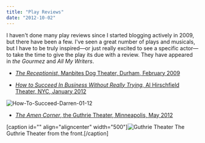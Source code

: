 ```yaml
---
title: "Play Reviews"
date: "2012-10-02"
---
```


I haven't done many play reviews since I started blogging actively in 2009, but there have been a few. I've seen a great number of plays and musicals, but I have to be truly inspired—or just really excited to see a specific actor—to take the time to give the play its due with a review. They have appeared in _the Gourmez_ and _All My Writers_.

- [_The Receptionist_, Manbites Dog Theater, Durham, February 2009](https://rebeccagomezfarrell.com/posts/2009-03-01-the-receptionist-manbites-dog-theater-company/ "The Receptionist Review")

- [_How to Succeed In Business Without Really Trying,_ Al Hirschfield Theater, NYC, January 2012](http://allmywriters.net/?p=3516 "How to Succeed in Business Without Really Trying review")

![](images/How-To-Succeed-Darren-01-12.jpg "How-To-Succeed-Darren-01-12")

- [_The Amen Corner_, the Guthrie Theater, Minneapolis, May 2012](/blog/2012/05/minneapolis-blogging-the-guthrie-theater-and-the-amen-corner/ "The Amen Corner review")

\[caption id="" align="aligncenter" width="500"\]![](images/2012minneapolis076.jpg "Guthrie Theater") The Guthrie Theater from the front.\[/caption\]
